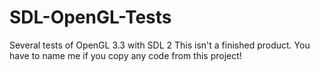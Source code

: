 # SDL-OpenGL-Tests
Several tests of OpenGL 3.3 with SDL 2
This isn't a finished product.
You have to name me if you copy any code from this project!
